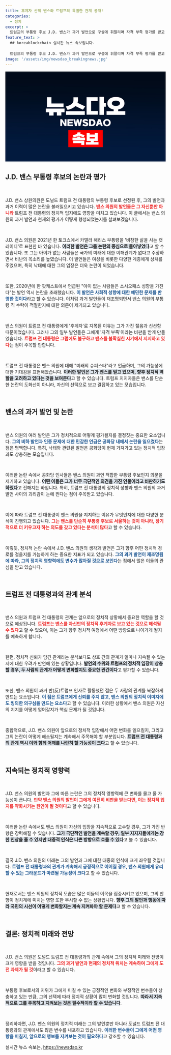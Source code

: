 ```yaml
---
title: 후계자 선택 밴스와 트럼프의 특별한 관계 공개!
categories:
  - 정치
excerpt: >
  트럼프의 부통령 후보 J.D. 밴스가 과거 발언으로 구설에 휘말리며 자격 부족 평가를 받고 있다. 그러나 트럼프는 그를 미래의 슈퍼스타로 보며 신뢰를 표시했다. 이 복잡한 정치 상황의 이면을 살펴보자!
feature_text: >
  ## koreablockchain 실시간 뉴스 속보입니다.

  트럼프의 부통령 후보 J.D. 밴스가 과거 발언으로 구설에 휘말리며 자격 부족 평가를 받고 있다. 그러나 트럼프는 그를 미래의 슈퍼스타로 보며 신뢰를 표시했다. 이 복잡한 정치 상황의 이면을 살펴보자!
image: '/assets/img/newsdao_breakingnews.jpg'
---
```


<p><img src="/assets/img/newsdao_breakingnews.jpg" alt="koreablockchain 속보" /></p>

<h2 data-ke-size="size26">J.D. 밴스 부통령 후보의 논란과 평가</h2>

<p data-ke-size="size16">&nbsp;</p>

<p>J.D. 밴스 상원의원은 도널드 트럼프 전 대통령의 부통령 후보로 선정된 후, 그의 발언과 과거 이력이 많은 논란을 불러일으키고 있습니다. <b><span style="color: #ee2323;">밴스 의원의 발언들은 그 자신뿐만 아니라</span></b> 트럼프 전 대통령의 정치적 입지에도 영향을 미치고 있습니다. 이 글에서는 밴스 의원의 과거 발언과 현재의 평가가 어떻게 형성되었는지를 살펴보겠습니다.</p>

<p data-ke-size="size16">&nbsp;</p>

<p>J.D. 밴스 의원은 2021년 한 토크쇼에서 카멀라 해리스 부통령을 '비참한 삶을 사는 캣 레이디'로 표현한 바 있습니다. <b><span style="background-color: #21538527;">이러한 발언은 그를 논란의 중심으로 몰아넣었다</span></b>고 할 수 있습니다. 또 그는 아이가 없는 사람들은 국가의 미래에 대한 이해관계가 없다고 주장하면서 비난의 목소리를 높였습니다. 이 발언들은 여성을 비롯한 다양한 계층에게 상처를 주었으며, 특히 낙태에 대한 그의 입장은 더욱 논란이 되었습니다.</p>

<p data-ke-size="size16">&nbsp;</p>

<p>또한, 2020년에 한 팟캐스트에서 언급된 "아이 없는 사람들은 소시오패스 성향을 가진다"는 발언 역시 논란을 초래했습니다. <b><span style="color: #1a5490;">이 발언은 사회적 성향에 대한 예민한 문제를 반영한 것이다</span></b>라고 할 수 있습니다. 이처럼 과거 발언들이 재조명되면서 밴스 의원의 부통령 직 수락이 적절한지에 대한 의문이 제기되고 있습니다.</p>

<p data-ke-size="size16">&nbsp;</p>

<p>밴스 의원이 트럼프 전 대통령에게 '후계자'로 지목된 이유는 그가 가진 젊음과 신선함 때문이었습니다. 그러나 그의 일부 발언들은 그에게 '자격 부족'이라는 비판을 받게 만들었습니다. <b><span style="color: #ee2323;">트럼프 전 대통령은 그럼에도 불구하고 밴스를 불확실한 시기에서 지지하고 있다</span></b>는 점이 주목할 만합니다.</p>

<p data-ke-size="size16">&nbsp;</p>

<p>트럼프 전 대통령은 밴스 의원에 대해 "미래의 슈퍼스타"라고 언급하며, 그의 가능성에 대한 기대감을 표현해왔습니다. <b><span style="background-color: #21538527;">이러한 발언은 그가 밴스를 믿고 있으며, 향후 정치적 역할을 고려하고 있다는 것을 보여준다</span></b>고 할 수 있습니다. 트럼프 지지자들은 밴스를 단순한 논란의 도화선이 아니라, 자신의 선택으로 보고 결집하고 있는 모습입니다.</p>

<p data-ke-size="size16">&nbsp;</p>

<h2 data-ke-size="size26">밴스의 과거 발언 및 논란</h2>

<p data-ke-size="size16">&nbsp;</p>

<p>밴스 의원의 여러 발언은 그가 정치적으로 어떻게 평가될지를 결정짓는 중요한 요소입니다. <b><span style="color: #1a5490;">그의 비하 발언과 인종 문제에 대한 민감한 언급은 공화당 내에서 논란을 일으켰다</span></b>는 점은 명백합니다. 특히, 낙태와 관련된 발언은 공화당이 현재 가져가고 있는 정치적 입장과도 상충하는 모습입니다.</p>

<p data-ke-size="size16">&nbsp;</p>

<p>이러한 논란 속에서 공화당 인사들은 밴스 의원이 과연 적합한 부통령 후보인지 의문을 제기하고 있습니다. <b><span style="background-color: #21538527;">어떤 이들은 그가 너무 극단적인 의견을 가진 인물이라고 비판하기도 하였다</span></b>고 전해지는 바입니다. 특히, 트럼프 전 대통령의 정치적 성향과 밴스 의원의 과거 발언 사이의 괴리감이 눈에 띈다는 점이 주목받고 있습니다.</p>

<p data-ke-size="size16">&nbsp;</p>

<p>이에 따라 트럼프 전 대통령이 밴스 의원을 지지하는 이유가 무엇인지에 대한 다양한 분석이 진행되고 있습니다. <b><span style="color: #ee2323;">그는 밴스를 단순히 부통령 후보로 서울하는 것이 아니라, 장기적으로 더 키우고자 하는 의도를 갖고 있다는 분석이 많다</span></b>고 할 수 있습니다.</p>

<p data-ke-size="size16">&nbsp;</p>

<p>이렇듯, 정치적 논란 속에서 J.D. 밴스 의원의 생각과 발언은 그가 향후 어떤 정치적 경로를 걸을지를 가늠하게 하는 중요한 지표가 되고 있습니다. <b><span style="color: #1a5490;">그의 과거 발언이 재조명됨에 따라, 그의 정치적 영향력에도 변수가 많아질 것으로 보인다</span></b>는 점에서 많은 이들의 관심을 받고 있습니다.</p>

<p data-ke-size="size16">&nbsp;</p>

<h2 data-ke-size="size26">트럼프 전 대통령과의 관계 분석</h2>

<p data-ke-size="size16">&nbsp;</p>

<p>밴스 의원과 트럼프 전 대통령의 관계는 앞으로의 정치적 상황에서 중요한 역할을 할 것으로 예상됩니다. <b><span style="color: #ee2323;">트럼프는 밴스를 자신만의 정치적 후계자로 보고 있는 것으로 해석될 수 있다</span></b>고 할 수 있으며, 이는 그가 향후 정치적 여정에서 어떤 방향으로 나아가게 될지를 예측하게 합니다.</p>

<p data-ke-size="size16">&nbsp;</p>

<p>한편, 정치적 신뢰가 담긴 관계라는 분석보다도 상호 간의 관계가 얼마나 지속될 수 있는지에 대한 우려가 만연해 있는 상황입니다. <b><span style="background-color: #21538527;">발언의 수위와 트럼프의 정치적 입장이 상충할 경우, 두 사람의 관계가 어떻게 변화할지도 중요한 관건이다</span></b>고 평가할 수 있습니다.</p>

<p data-ke-size="size16">&nbsp;</p>

<p>또한, 밴스 의원이 과거 반(反)트럼프 인사로 활동했던 점은 두 사람의 관계를 복잡하게 만드는 요소입니다. <b><span style="color: #1a5490;">이 점은 트럼프에게 신뢰를 주지 않고, 밴스 의원의 정치적 이미지에도 빙의한 의구심을 만드는 요소다</span></b>고 할 수 있습니다. 이러한 상황에서 밴스 의원은 자신의 지지를 어떻게 얻어갈지가 핵심 문제가 될 것입니다.</p>

<p data-ke-size="size16">&nbsp;</p>

<p>종합적으로, J.D. 밴스 의원이 앞으로의 정치적 입장에서 어떤 변화를 일으킬지, 그리고 그의 논란이 어떻게 해소될지는 계속해서 주목해야 할 부분입니다. <b><span style="background-color: #21538527;">트럼프 전 대통령과의 관계 역시 이와 함께 어깨를 나란히 할 가능성이 크다</span></b>고 할 수 있습니다.</p>

<p data-ke-size="size16">&nbsp;</p>

<h2 data-ke-size="size26">지속되는 정치적 영향력</h2>

<p data-ke-size="size16">&nbsp;</p>

<p>J.D. 밴스 의원의 발언과 그에 따른 논란은 그의 정치적 영향력에 큰 변화를 몰고 올 가능성이 큽니다. <b><span style="color: #ee2323;">만약 밴스 의원의 발언이 그에게 여전히 비판을 받는다면, 이는 정치적 입지를 약화시키는 원인이 될 것이다</span></b>고 할 수 있습니다. </p>

<p data-ke-size="size16">&nbsp;</p>

<p>이러한 논란 속에서도 밴스 의원이 자신의 입장을 지속적으로 고수할 경우, 그가 가진 반향은 강력해질 수 있습니다. <b><span style="background-color: #21538527;">그가 극단적인 발언을 계속할 경우, 일부 지지자들에게는 강한 인상을 줄 수 있지만 대중적 인식은 나쁜 방향으로 흐를 수 있다</span></b>고 볼 수 있습니다. </p>

<p data-ke-size="size16">&nbsp;</p>

<p>결국 J.D. 밴스 의원의 미래는 그의 발언과 그에 대한 대중의 인식에 크게 좌우될 것입니다. <b><span style="color: #1a5490;">트럼프 전 대통령과의 관계가 계속해서 긍정적으로 이어질 경우, 밴스 의원에게 유리할 수 있는 그라운드가 마련될 가능성이 크다</span></b>고 할 수 있습니다.</p>

<p data-ke-size="size16">&nbsp;</p>

<p>현재로서는 밴스 의원의 정치적 모습은 많은 이들의 이목을 집중시키고 있으며, 그의 반향이 정치계에 미치는 영향 또한 무시할 수 없는 상황입니다. <b><span style="background-color: #21538527;">향후 그의 발언과 행동에 따라 국민의 시선이 어떻게 변화할지는 계속 지켜봐야 할 문제다</span></b>고 할 수 있습니다.</p>

<p data-ke-size="size16">&nbsp;</p>

<h2 data-ke-size="size26">결론: 정치적 미래와 전망</h2>

<p data-ke-size="size16">&nbsp;</p>

<p>J.D. 밴스 의원은 도널드 트럼프 전 대통령과의 관계 속에서 그의 정치적 미래와 전망이 크게 영향을 받을 것입니다. <b><span style="color: #ee2323;">그의 과거 발언과 현재의 정치적 위치는 계속하여 그에게 도전 과제가 될 것</span></b>이라고 할 수 있습니다.</p>

<p data-ke-size="size16">&nbsp;</p>

<p>부통령 후보로서의 지위가 그에게 미칠 수 있는 긍정적인 변화와 부정적인 변수들이 상충하고 있는 만큼, 그의 선택에 따라 정치적 상황이 많이 변화할 것입니다. <b><span style="background-color: #21538527;">따라서 지속적으로 그를 주목하고 지켜보는 것은 필수적이라 할 수 있습니다</span></b>.</p>

<p data-ke-size="size16">&nbsp;</p>

<p>정리하자면, J.D. 밴스 의원의 정치적 미래는 그의 발언뿐만 아니라 도널드 트럼프 전 대통령과의 관계에서도 많은 변수를 내포하고 있습니다. <b><span style="color: #1a5490;">이러한 변수들이 그에게 어떤 영향을 미칠지, 앞으로의 행보를 지켜보는 것이 필요하다</span></b>고 강조할 수 있습니다.</p>
실시간 뉴스 속보는, <a href="https://newsdao.kr" rel="dofollow">https://newsdao.kr</a>


